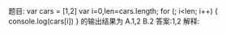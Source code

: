 题目:
    var cars = [1,2]
    var i=0,len=cars.length;
    for (; i<len; i++)
    {
        console.log(cars[i])
    }
的输出结果为
A.1,2
B.2
答案:1,2
解释:
